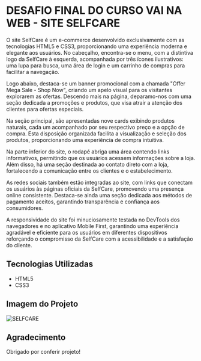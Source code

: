 # DESAFIO FINAL DO CURSO VAI NA WEB - SITE SELFCARE

O site SelfCare é um e-commerce desenvolvido exclusivamente com as tecnologias HTML5 e CSS3, proporcionando uma experiência moderna e elegante aos usuários. No cabeçalho, encontra-se o menu, com a distintiva logo da SelfCare à esquerda, acompanhada por três ícones ilustrativos: uma lupa para busca, uma área de login e um carrinho de compras para facilitar a navegação.

Logo abaixo, destaca-se um banner promocional com a chamada "Offer Mega Sale - Shop Now", criando um apelo visual para os visitantes explorarem as ofertas. Descendo mais na página, deparamo-nos com uma seção dedicada a promoções e produtos, que visa atrair a atenção dos clientes para ofertas especiais.

Na seção principal, são apresentadas nove cards exibindo produtos naturais, cada um acompanhado por seu respectivo preço e a opção de compra. Esta disposição organizada facilita a visualização e seleção dos produtos, proporcionando uma experiência de compra intuitiva.

Na parte inferior do site, o rodapé abriga uma área contendo links informativos, permitindo que os usuários acessem informações sobre a loja. Além disso, há uma seção destinada ao contato direto com a loja, fortalecendo a comunicação entre os clientes e o estabelecimento.

As redes sociais também estão integradas ao site, com links que conectam os usuários às páginas oficiais da SelfCare, promovendo uma presença online consistente. Destaca-se ainda uma seção dedicada aos métodos de pagamento aceitos, garantindo transparência e confiança aos consumidores.

A responsividade do site foi minuciosamente testada no DevTools dos navegadores e no aplicativo Mobile First, garantindo uma experiência agradável e eficiente para os usuários em diferentes dispositivos reforçando o compromisso da SelfCare com a acessibilidade e a satisfação do cliente.

## Tecnologias Utilizadas
- HTML5
- CSS3

 ## Imagem do Projeto
![SELFCARE](https://github.com/AndreRodry07/site-selfcare-projeto-final-VNW-modulo1/assets/136132744/f6984313-8f79-4de8-9e90-eae8e7cfb0bc)



## Agradecimento
Obrigado por conferir projeto!







